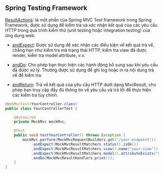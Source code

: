 
## Spring Testing Framework

[ResultActions](): là một phần của Spring MVC Test framework trong Spring Framework, được sử dụng để kiểm tra và xác nhận kết quả của các yêu cầu HTTP trong quá trình kiểm thử (unit testing hoặc integration testing) của ứng dụng web.

- [andExpect](): Được sử dụng để xác nhận các điều kiện về kết quả trả về, chẳng hạn như kiểm tra mã trạng thái HTTP, kiểm tra view đã được render, kiểm tra model attribute, v.v.

- [andDo](): Cho phép bạn thực hiện các hành động bổ sung sau khi yêu cầu đã được xử lý. Thường được sử dụng để ghi log hoặc in ra nội dung trả về để kiểm tra.

- [andReturn](): Trả về kết quả của yêu cầu HTTP dưới dạng MvcResult, cho phép bạn truy cập đầy đủ thông tin về yêu cầu và trả lời để thực hiện các kiểm tra tùy chỉnh.

```java
@WebMvcTest(YourController.class)
public class YourControllerTest {

    @Autowired
    private MockMvc mockMvc;

    @Test
    public void testYourController() throws Exception {
        mockMvc.perform(MockMvcRequestBuilders.get("/your-endpoint"))
            .andExpect(MockMvcResultMatchers.status().isOk())
            .andExpect(MockMvcResultMatchers.view().name("your-view"))
            .andExpect(MockMvcResultMatchers.model().attributeExists("yourAttribute"))
            .andDo(MockMvcResultHandlers.print());
    }
}
```
